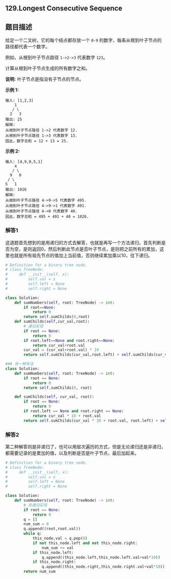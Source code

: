 ## 129.Longest Consecutive Sequence

## 题目描述

给定一个二叉树，它的每个结点都存放一个 `0-9` 的数字，每条从根到叶子节点的路径都代表一个数字。

例如，从根到叶子节点路径 `1->2->3` 代表数字 `123`。

计算从根到叶子节点生成的所有数字之和。

**说明:** 叶子节点是指没有子节点的节点。

**示例 1:**

```
输入: [1,2,3]
    1
   / \
  2   3
输出: 25
解释:
从根到叶子节点路径 1->2 代表数字 12.
从根到叶子节点路径 1->3 代表数字 13.
因此，数字总和 = 12 + 13 = 25.
```

**示例 2:**

```
输入: [4,9,0,5,1]
    4
   / \
  9   0
 / \
5   1
输出: 1026
解释:
从根到叶子节点路径 4->9->5 代表数字 495.
从根到叶子节点路径 4->9->1 代表数字 491.
从根到叶子节点路径 4->0 代表数字 40.
因此，数字总和 = 495 + 491 + 40 = 1026.
```



### 解答1

​	这道题首先想到的是用递归的方式去解答，也就是再写一个方法递归，首先判断是否为空，是则返回0，然后判断此节点是否叶子节点，是则把之前所有的累加，这里也就是所有祖先节点的值加上当前值，否则继续累加乘以10，往下递归。

```python
# Definition for a binary tree node.
# class TreeNode:
#     def __init__(self, x):
#         self.val = x
#         self.left = None
#         self.right = None

class Solution:
    def sumNumbers(self, root: TreeNode) -> int:
        if root==None:
            return 0
        return self.sumChilds(0,root)
    def sumChilds(self,cur_val,root):
        # 递归实现
        if root == None:
            return 0
        if root.left==None and root.right==None:
            return cur_val+root.val
        cur_val = (cur_val+root.val) * 10
        return self.sumChilds(cur_val,root.left) + self.sumChilds(cur_val,root.right)
```



```python
### 另一种写法
class Solution:
    def sumNumbers(self, root: TreeNode) -> int:
        if root == None:
            return 0
        return self.sumChilds(0, root)

    def sumChilds(self, cur_val, root):
        if root == None:
            return 0
        if root.left == None and root.right == None:
            return cur_val * 10 + root.val
        return self.sumChilds(cur_val * 10 + root.val, root.left) + self.sumChilds(cur_val * 10 + root.val, root.right)
```





### 解答2

​	第二种解答则是非递归了，也可以用层次遍历的方式，但是无论递归还是非递归，都需要记录的是累加的值，以及判断是否是叶子节点，最后加起来。

```python
# Definition for a binary tree node.
# class TreeNode:
#     def __init__(self, x):
#         self.val = x
#         self.left = None
#         self.right = None

class Solution:
    def sumNumbers(self, root: TreeNode) -> int:
		# 非递归实现
		if root == None:
            return 0
        q = []
        num_sum = 0
        q.append((root,root.val))
        while q:
            this_node,val = q.pop(0)
            if not this_node.left and not this_node.right:
                num_sum += val
            if this_node.left:
                q.append((this_node.left,this_node.left.val+val*10))
            if this_node.right:
                q.append((this_node.right,this_node.right.val+val*10))
        return num_sum
```

